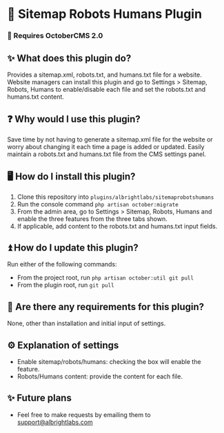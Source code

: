 
# 📃 Sitemap Robots Humans Plugin

### 🚨 Requires OctoberCMS 2.0

## ✨ What does this plugin do?
Provides a sitemap.xml, robots.txt, and humans.txt file for a website.
Website managers can install this plugin and go to Settings > Sitemap, Robots, Humans to enable/disable each file and set the robots.txt and humans.txt content.

## ❓ Why would I use this plugin?
Save time by not having to generate a sitemap.xml file for the website or worry about changing it each time a page is added or updated.
Easily maintain a robots.txt and humans.txt file from the CMS settings panel.

## 🖥️ How do I install this plugin?
1. Clone this repository into `plugins/albrightlabs/sitemaprobotshumans`
2. Run the console command `php artisan october:migrate`
3. From the admin area, go to Settings > Sitemap, Robots, Humans and enable the three features from the three tabs shown.
4. If applicable, add content to the robots.txt and humans.txt input fields.

## ⏫ How do I update this plugin?
Run either of the following commands:
* From the project root, run `php artisan october:util git pull`
* From the plugin root, run `git pull`

## 🚨 Are there any requirements for this plugin?
None, other than installation and initial input of settings.

## ⚙️ Explanation of settings
* Enable sitemap/robots/humans: checking the box will enable the feature.
* Robots/Humans content: provide the content for each file.

## ✨ Future plans
* Feel free to make requests by emailing them to [support@albrightlabs.com](support@albrightlabs.com)
